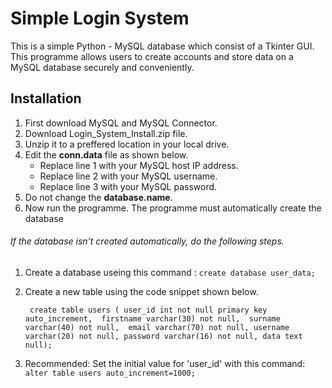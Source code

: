 # Simple Login System

This is a simple Python - MySQL database which consist of a Tkinter GUI. This programme allows users to create accounts and store data on a MySQL database securely and conveniently. 

## Installation
1. First download MySQL and MySQL Connector.
2. Download Login_System_Install.zip file.
3. Unzip it to a preffered location in your local drive.
4. Edit the **conn.data** file as shown below.
    - Replace line 1 with your MySQL host IP address.
    - Replace line 2 with your MySQL username.
    - Replace line 3 with your MySQL password.
5. Do not change the **database.name**.
6. Now run the programme. The programme must automatically create the database

###### If the database isn't created automatically, do the following steps.

1. Create a database useing this command : `create database user_data;`
2. Create a new table using the code snippet shown below.

   ` create table users (
      user_id int not null primary key auto_increment, 
      firstname varchar(30) not null, 
      surname varchar(40) not null, 
      email varchar(70) not null,
      username varchar(20) not null,
      password varchar(16) not null,
      data text null);`

3. Recommended: Set the initial value for 'user_id' with this command:  `alter table users auto_increment=1000; `
